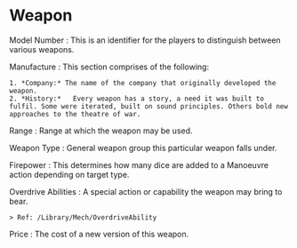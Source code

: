 Weapon
=====

Model Number
:	This is an identifier for the players to distinguish between various weapons.

Manufacture
:	This section comprises of the following:
	
	1. *Company:* The name of the company that originally developed the weapon.
	2. *History:*	Every weapon has a story, a need it was built to fulfil. Some were iterated, built on sound principles. Others bold new approaches to the theatre of war.

Range
:	Range at which the weapon may be used.

Weapon Type
:	General weapon group this particular weapon falls under.

Firepower
:	This determines how many dice are added to a Manoeuvre action depending on target type.

Overdrive Abilities
:	A special action or capability the weapon may bring to bear.

	> Ref: /Library/Mech/OverdriveAbility
	
Price
:	The cost of a new version of this weapon.